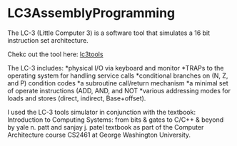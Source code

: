 # LC3AssemblyProgramming

The LC-3 (Little Computer 3) is a software tool that simulates a 16 bit instruction set architecture. 

Chekc out the tool here: [lc3tools](https://github.com/chiragsakhuja/lc3tools)


The LC-3 includes: 
*physical I/O via keyboard and monitor
*TRAPs to the operating system for handling service calls
*conditional branches on (N, Z, and P) condition codes
*a subroutine call/return mechanism
*a minimal set of operate instructions (ADD, AND, and NOT
*various addressing modes for loads and stores (direct, indirect, Base+offset).

I used the LC-3 tools simulator in conjunction with the textbook: Introduction to Computing Systems: from bits & gates to C/C++ & beyond by yale n. patt and sanjay j. patel textbook as part of the Computer Architecture course CS2461 at George Washington University.

 
